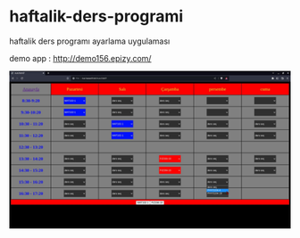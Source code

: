 # haftalik-ders-programi
haftalik ders programı ayarlama uygulaması

demo app : <a href="http://demo156.epizy.com/">http://demo156.epizy.com/<a>

<img src="https://raw.githubusercontent.com/farukclk/haftalik-ders-programi/main/ss.jpeg"></img>
